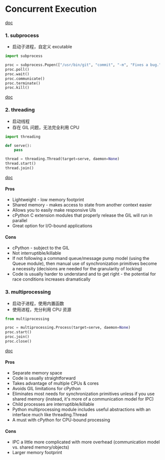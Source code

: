 # Concurrent Execution

[doc](https://docs.python.org/3/library/concurrency.html)

### 1. subprocess

* 启动子进程，自定义 excutable

```python
import subprocess

proc = subprocess.Popen(["/usr/bin/git", "commit", "-m", "Fixes a bug."])
proc.poll()
proc.wait()
proc.communicate()
proc.terminate()
proc.kill()
```
[doc](https://docs.python.org/3/library/subprocess.html)

### 2. threading

* 启动线程
* 存在 GIL 问题，无法完全利用 CPU

```python
import threading

def serve():
    pass

thread = threading.Thread(target=serve, daemon=None)
thread.start()
thread.join()
```

[doc](https://docs.python.org/3/library/threading.html)

#### Pros
* Lightweight - low memory footprint
* Shared memory - makes access to state from another context easier
* Allows you to easily make responsive UIs
* cPython C extension modules that properly release the GIL will run in parallel
* Great option for I/O-bound applications

#### Cons

* cPython - subject to the GIL
* Not interruptible/killable
* If not following a command queue/message pump model (using the Queue module), then manual use of synchronization primitives become a necessity (decisions are needed for the granularity of locking)
* Code is usually harder to understand and to get right - the potential for race conditions increases dramatically


### 3. multiprocessing

* 启动子进程，使用内置函数
* 使用进程，充分利用 CPU 资源

```python
from multiprocessing

proc = multiprocessing.Process(target=serve, daemon=None)
proc.start()
proc.join()
proc.close()

```
[doc](https://docs.python.org/3/library/multiprocessing.html)


#### Pros
* Separate memory space
* Code is usually straightforward
* Takes advantage of multiple CPUs & cores
* Avoids GIL limitations for cPython
* Eliminates most needs for synchronization primitives unless if you use shared memory (instead, it's more of a communication model for IPC)
* Child processes are interruptible/killable
* Python multiprocessing module includes useful abstractions with an interface much like threading.Thread
* A must with cPython for CPU-bound processing

#### Cons

* IPC a little more complicated with more overhead (communication model vs. shared memory/objects)
* Larger memory footprint
